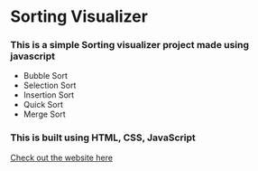 # Sorting Visualizer
### This is a simple Sorting visualizer project made using javascript 
- Bubble Sort 
- Selection Sort
- Insertion Sort
- Quick Sort
- Merge Sort

### This is built using HTML, CSS, JavaScript <br/>

[Check out the website here](https://raghurajj.github.io/Sorting-Visualizer/)

